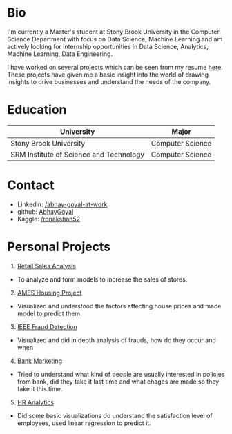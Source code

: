 # Bio
I'm currently a Master's student at Stony Brook University in the Computer Science Department with focus on Data Science, Machine Learning and am actively looking for internship opportunities in Data Science, Analytics, Machine Learning, Data Engineering.

I have worked on several projects which can be seen from my resume [here](https://drive.google.com/file/d/1C2BG05GVFCm-d9lCcSMDerba9pNPr97f/view?usp=sharing). These projects have given me a basic insight into the world of drawing insights to drive businesses and understand the needs of the company.

# Education

|University   |Major   |
|---|---|
|Stony Brook University   |Computer Science   |
|SRM Institute of Science and Technology   |Computer Science   |

# Contact
* Linkedin: [/abhay-goyal-at-work](https://www.linkedin.com/in/abhay-goyal-at-work)
* github: [AbhayGoyal](https://www.github.com/AbhayGoyal/)
* Kaggle: [/ronakshah52](https://www.kaggle.com/ronakshah52)

# Personal Projects
1. [Retail Sales Analysis](http://datascience.ronakshah.xyz/Data-Is-beautiful-Geriatric/)
  * To analyze and form models to increase the sales of stores.
2. [AMES Housing Project](https://www.kaggle.com/golion/dsf-2/)
  * Visualized and understood the factors affecting house prices and made model to predict them.
3. [IEEE Fraud Detection](https://www.kaggle.com/golion/abhaygoyal-dsf)
  * Visualized and did in depth analysis of frauds, how do they occur and when
4. [Bank Marketing](https://github.com/AbhayGoyal/Bank_Marketing/)
  * Tried to understand what kind of people are usually interested in policies from bank, did they take it last time and what chages are made so they take it this time.
5. [HR Analytics](https://github.com/AbhayGoyal/HR-Analytics/)
  * Did some basic visualizations do understand the satisfaction level of employees, used linear regression to predict it. 
